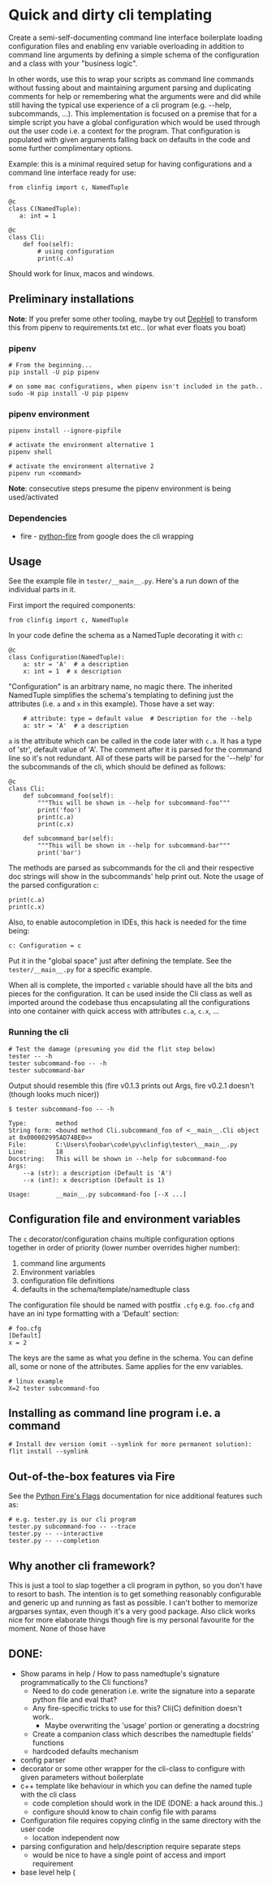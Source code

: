# Quick and dirty cli templating

Create a semi-self-documenting command line interface boilerplate loading configuration
files and enabling env variable overloading in addition to command line arguments
by defining a simple schema of the configuration and a class with your "business logic".

In other words, use this to wrap your scripts as command line commands without
fussing about and maintaining argument parsing and duplicating comments for help or remembering
what the arguments were and did
while still having the typical use experience of a cli program (e.g. --help, subcommands, ...).
This implementation is focused on a premise that for a simple script you have a global configuration which
would be used through out the user code i.e. a context for the program. That configuration
is populated with given arguments falling back on
defaults in the code and some further complimentary options.

Example: this is a minimal required setup for having configurations and a command line interface ready for use:

    from clinfig import c, NamedTuple
    
    @c
    class C(NamedTuple):
       a: int = 1
     
    @c
    class Cli:
        def foo(self):
            # using configuration
            print(c.a)
    
Should work for linux, macos and windows.

## Preliminary installations

**Note**:
If you prefer some other tooling, maybe try out [DepHell](https://github.com/dephell/dephell)
to transform this from pipenv to requirements.txt etc.. (or what ever floats you boat)

### pipenv

    # From the beginning...
    pip install -U pip pipenv
    
    # on some mac configurations, when pipenv isn't included in the path..
    sudo -H pip install -U pip pipenv
    
### pipenv environment

    pipenv install --ignore-pipfile
    
    # activate the environment alternative 1
    pipenv shell
    
    # activate the environment alternative 2
    pipenv run <command>
    
**Note**: consecutive steps presume the pipenv environment is being
used/activated

### Dependencies

* fire - [python-fire](https://github.com/google/python-fire) from google does the cli wrapping


## Usage

See the example file in `tester/__main__.py`. Here's a run down of the individual
parts in it.

First import the required components:

    from clinfig import c, NamedTuple
    
In your code define the schema as a NamedTuple decorating it with `c`:

    @c
    class Configuration(NamedTuple):
        a: str = 'A'  # a description
        x: int = 1  # x description

"Configuration" is an arbitrary name, no magic there. The inherited NamedTuple
simplifies the schema's templating to defining just the attributes (i.e. `a` and `x` in this
example). Those have a set way:

        # attribute: type = default value  # Description for the --help
        a: str = 'A'  # a description
       
`a` is the attribute which can be called in the code later with `c.a`. It has a type of 'str', default
value of 'A'. The comment after it is parsed for the command line so it's not redundant. All of these
parts will be parsed for the '--help' for the subcommands of the cli, which should be defined as follows:

    @c
    class Cli:
        def subcommand_foo(self):
            """This will be shown in --help for subcommand-foo"""
            print('foo')
            print(c.a)
            print(c.x)

        def subcommand_bar(self):
            """This will be shown in --help for subcommand-bar"""
            print('bar')

The methods are parsed as subcommands for the cli and their respective doc strings will show in the 
subcommands' help print out. Note the usage of the parsed configuration `c`:

    print(c.a)
    print(c.x)
   
Also, to enable autocompletion in IDEs, this hack is needed for the time being:

    c: Configuration = c

Put it in the "global space" just after defining the template. See the `tester/__main__.py` for a specific example.

When all is complete, the imported `c` variable should have all the bits and pieces for the configuration. It can be
used inside the Cli class as well as imported around the codebase thus encapsulating all the configurations into one
container with quick access with attributes `c.a`, `c.x`, ...

### Running the cli

    # Test the damage (presuming you did the flit step below)
    tester -- -h
    tester subcommand-foo -- -h
    tester subcommand-bar

Output should resemble this (fire v0.1.3 prints out Args, fire v0.2.1 doesn't (though looks much nicer))

    
```
$ tester subcommand-foo -- -h

Type:        method
String form: <bound method Cli.subcommand_foo of <__main__.Cli object at 0x000002995AD74BE0>>
File:        C:\Users\foobar\code\py\clinfig\tester\__main__.py
Line:        18
Docstring:   This will be shown in --help for subcommand-foo
Args:
    --a (str): a description (Default is 'A')
    --x (int): x description (Default is 1)

Usage:       __main__.py subcommand-foo [--X ...]
```

## Configuration file and environment variables

The `c` decorator/configuration chains multiple configuration options together in order of priority (lower number overrides higher number):

1. command line arguments
1. Environment variables
1. configuration file definitions
1. defaults in the schema/template/namedtuple class

The configuration file should be named with postfix `.cfg` e.g. `foo.cfg` and have an ini type formatting with
a 'Default' section:

    # foo.cfg
    [Default]
    x = 2

The keys are the same as what you define in the schema. You can define all, some or none of the attributes.
Same applies for the env variables.
    
    # linux example
    X=2 tester subcommand-foo
    
## Installing as command line program i.e. a command

    # Install dev version (omit --symlink for more permanent solution):
    flit install --symlink
   
## Out-of-the-box features via Fire

See the [Python Fire's Flags](https://github.com/google/python-fire/blob/master/docs/using-cli.md#python-fires-flags)
documentation for nice additional features such as:

    # e.g. tester.py is our cli program
    tester.py subcommand-foo -- --trace
    tester.py -- --interactive
    tester.py -- --completion
    
## Why another cli framework?

This is just a tool to slap together a cli program in python, so you don't have to resort to bash. The intention is to
get something reasonably configurable and generic up and running as fast as possible. I can't bother to memorize
argparses syntax, even though it's a very good package. Also click works nice for more elaborate things though fire is
my personal favourite for the moment. None of those have 

## DONE:

* Show params in help / How to pass namedtuple's signature programmatically to the Cli functions?    
  * Need to do code generation i.e. write the signature into a separate python file and eval that?
  * Any fire-specific tricks to use for this? Cli(C) definition doesn't work..
    * Maybe overwriting the 'usage' portion or generating a docstring
  * Create a companion class which describes the namedtuple fields' functions
  * hardcoded defaults mechanism
* config parser
* decorator or some other wrapper for the cli-class to configure with given parameters without boilerplate
* c++ template like behaviour in which you can define the named tuple with the cli class
  * code completion should work in the IDE (DONE: a hack around this..)
  * configure should know to chain config file with params 
* Configuration file requires copying clinfig in the same directory with the user code
  * location independent now
* parsing configuration and help/description require separate steps
  * would be nice to have a single point of access and import requirement
* base level help (<script> -- -h) doesn't printout the subcommands
  * fixed in fire v0.2.1
* look into autocompletion options (iirc, fire might have sth out-of-the-box)
  * documented
  
## TODO:

* generate man page in a reasonable fashion
  * though fire v0.2.1 help looks like a man page
* maybe a logging setup (--dryrun)
  * default debug logging wrapper that would log every function called
* tooling and installation helpers
  * flit is not working on windows at least.. (works with git bash)
  * dephell or alternative to allow dev with whatever setup
* fix doc string and args/parameter help for fire v0.2.1
* better name
* some sane tests
* clean code from `__init__`